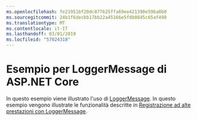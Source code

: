 ```yaml
---
ms.openlocfilehash: fe21951bf20dc877625ffa69ee421390e596a0b0
ms.sourcegitcommit: 24b1f6decbb17bb22a45166e5fdb0845c65af498
ms.translationtype: MT
ms.contentlocale: it-IT
ms.lasthandoff: 03/01/2019
ms.locfileid: "57024318"
---
```

# <a name="aspnet-core-loggermessage-sample"></a>Esempio per LoggerMessage di ASP.NET Core

In questo esempio viene illustrato l'uso di [LoggerMessage](https://docs.microsoft.com/dotnet/api/microsoft.extensions.logging.loggermessage). In questo esempio vengono illustrate le funzionalità descritte in [Registrazione ad alte prestazioni con LoggerMessage](https://docs.microsoft.com/aspnet/core/fundamentals/logging/loggermessage).
